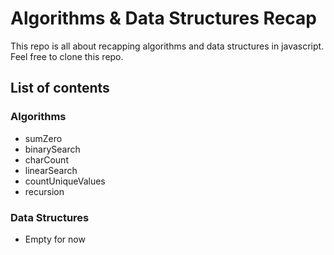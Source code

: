 # Algorithms & Data Structures Recap

This repo is all about recapping algorithms and data structures in javascript.
Feel free to clone this repo.

## List of contents

### Algorithms

- sumZero
- binarySearch
- charCount
- linearSearch
- countUniqueValues
- recursion

### Data Structures

- Empty for now
